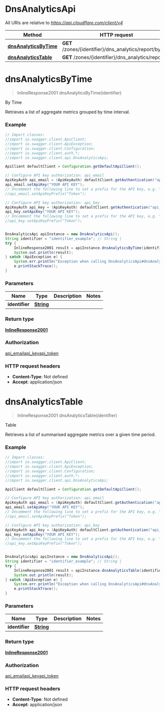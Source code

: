 # DnsAnalyticsApi

All URIs are relative to *https://api.cloudflare.com/client/v4*

Method | HTTP request | Description
------------- | ------------- | -------------
[**dnsAnalyticsByTime**](DnsAnalyticsApi.md#dnsAnalyticsByTime) | **GET** /zones/{identifier}/dns_analytics/report/bytime | By Time
[**dnsAnalyticsTable**](DnsAnalyticsApi.md#dnsAnalyticsTable) | **GET** /zones/{identifier}/dns_analytics/report | Table

<a name="dnsAnalyticsByTime"></a>
# **dnsAnalyticsByTime**
> InlineResponse2001 dnsAnalyticsByTime(identifier)

By Time

Retrieves a list of aggregate metrics grouped by time interval.

### Example
```java
// Import classes:
//import io.swagger.client.ApiClient;
//import io.swagger.client.ApiException;
//import io.swagger.client.Configuration;
//import io.swagger.client.auth.*;
//import io.swagger.client.api.DnsAnalyticsApi;

ApiClient defaultClient = Configuration.getDefaultApiClient();

// Configure API key authorization: api_email
ApiKeyAuth api_email = (ApiKeyAuth) defaultClient.getAuthentication("api_email");
api_email.setApiKey("YOUR API KEY");
// Uncomment the following line to set a prefix for the API key, e.g. "Token" (defaults to null)
//api_email.setApiKeyPrefix("Token");

// Configure API key authorization: api_key
ApiKeyAuth api_key = (ApiKeyAuth) defaultClient.getAuthentication("api_key");
api_key.setApiKey("YOUR API KEY");
// Uncomment the following line to set a prefix for the API key, e.g. "Token" (defaults to null)
//api_key.setApiKeyPrefix("Token");


DnsAnalyticsApi apiInstance = new DnsAnalyticsApi();
String identifier = "identifier_example"; // String | 
try {
    InlineResponse2001 result = apiInstance.dnsAnalyticsByTime(identifier);
    System.out.println(result);
} catch (ApiException e) {
    System.err.println("Exception when calling DnsAnalyticsApi#dnsAnalyticsByTime");
    e.printStackTrace();
}
```

### Parameters

Name | Type | Description  | Notes
------------- | ------------- | ------------- | -------------
 **identifier** | [**String**](.md)|  |

### Return type

[**InlineResponse2001**](InlineResponse2001.md)

### Authorization

[api_email](../README.md#api_email)[api_key](../README.md#api_key)[api_token](../README.md#api_token)

### HTTP request headers

 - **Content-Type**: Not defined
 - **Accept**: application/json

<a name="dnsAnalyticsTable"></a>
# **dnsAnalyticsTable**
> InlineResponse2001 dnsAnalyticsTable(identifier)

Table

Retrieves a list of summarised aggregate metrics over a given time period.

### Example
```java
// Import classes:
//import io.swagger.client.ApiClient;
//import io.swagger.client.ApiException;
//import io.swagger.client.Configuration;
//import io.swagger.client.auth.*;
//import io.swagger.client.api.DnsAnalyticsApi;

ApiClient defaultClient = Configuration.getDefaultApiClient();

// Configure API key authorization: api_email
ApiKeyAuth api_email = (ApiKeyAuth) defaultClient.getAuthentication("api_email");
api_email.setApiKey("YOUR API KEY");
// Uncomment the following line to set a prefix for the API key, e.g. "Token" (defaults to null)
//api_email.setApiKeyPrefix("Token");

// Configure API key authorization: api_key
ApiKeyAuth api_key = (ApiKeyAuth) defaultClient.getAuthentication("api_key");
api_key.setApiKey("YOUR API KEY");
// Uncomment the following line to set a prefix for the API key, e.g. "Token" (defaults to null)
//api_key.setApiKeyPrefix("Token");


DnsAnalyticsApi apiInstance = new DnsAnalyticsApi();
String identifier = "identifier_example"; // String | 
try {
    InlineResponse2001 result = apiInstance.dnsAnalyticsTable(identifier);
    System.out.println(result);
} catch (ApiException e) {
    System.err.println("Exception when calling DnsAnalyticsApi#dnsAnalyticsTable");
    e.printStackTrace();
}
```

### Parameters

Name | Type | Description  | Notes
------------- | ------------- | ------------- | -------------
 **identifier** | [**String**](.md)|  |

### Return type

[**InlineResponse2001**](InlineResponse2001.md)

### Authorization

[api_email](../README.md#api_email)[api_key](../README.md#api_key)[api_token](../README.md#api_token)

### HTTP request headers

 - **Content-Type**: Not defined
 - **Accept**: application/json

